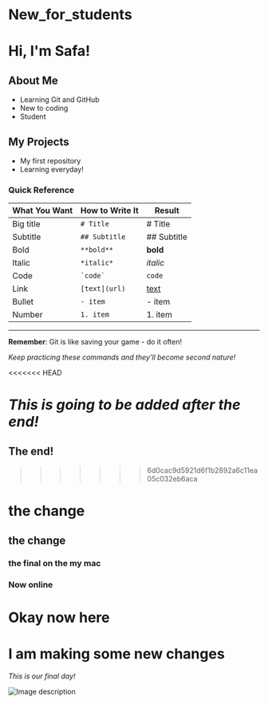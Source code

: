 # New_for_students

# Hi, I'm Safa!

## About Me
- Learning Git and GitHub
- New to coding
- Student

## My Projects
- My first repository
- Learning everyday!

### Quick Reference

| What You Want | How to Write It | Result |
|--------------|-----------------|--------|
| Big title | `# Title` | # Title |
| Subtitle | `## Subtitle` | ## Subtitle |
| Bold | `**bold**` | **bold** |
| Italic | `*italic*` | *italic* |
| Code | `` `code` `` | `code` |
| Link | `[text](url)` | [text](url) |
| Bullet | `- item` | - item |
| Number | `1. item` | 1. item |

---

**Remember**: Git is like saving your game - do it often!

*Keep practicing these commands and they'll become second nature!*

<<<<<<< HEAD

*This is going to be added after the end!*
=======
## The end!
>>>>>>> 6d0cac9d5921d6f1b2892a6c11ea05c032eb6aca

# the change

## the change

### the final on the my mac

### Now online 

# Okay now here

# I am making some new changes


*This is our final day!*

![Image description](image-url.png)
